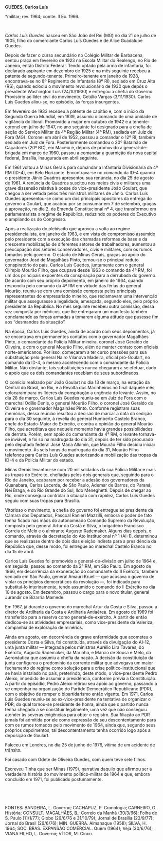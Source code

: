 **GUEDES, Carlos Luís**

\*militar; rev. 1964; comte. II Ex. 1966.

 

*Carlos Luís Guedes* nasceu em São João del Rei (MG) no dia 21 de julho
de 1905, filho do comerciante Carlos Luís Guedes e de Alice Guadalupe
Guedes.

Depois de fazer o curso secundário no Colégio Militar de Barbacena,
sentou praça em fevereiro de 1923 na Escola Militar do Realengo, no Rio
de Janeiro, então Distrito Federal. Tendo optado pela arma de
infantaria, foi declarado aspirante em dezembro de 1925 e no mês
seguinte recebeu a patente de segundo-tenente. Primeiro-tenente em
janeiro de 1928, encontrava-se no 8º Regimento de Infantaria (8º RI),
sediado em Cruz Alta (RS), quando eclodiu o movimento revolucionário de
1930 que depôs o presidente Washington Luís (24/10/1930) e entregou a
chefia do Governo Provisório ao líder civil do movimento, Getúlio Vargas
(3/11/1930). Carlos Luís Guedes aliou-se, no episódio, às forças
insurgentes.

Em fevereiro de 1933 recebeu a patente de capitão e, com o início da
Segunda Guerra Mundial, em 1939, assumiu o comando de uma unidade de
vigilância do litoral. Promovido a major em outubro de 1942 e a
tenente-coronel em julho de 1947, no ano seguinte foi designado para a
chefia de seção do Serviço Militar da 4ª Região Militar (4ª RM), sediada
em Juiz de Fora (MG). Coronel em abril de 1952, passou a comandar o 12º
RI, também sediado em Juiz de Fora. Posteriormente comandou o 20º
Batalhão de Caçadores (20º BC), em Maceió e, depois de promovido a
general-de-brigada em março de 1960, passou a comandar a guarnição da
nova capital federal, Brasília, inaugurada em abril seguinte.

Em 1961 voltou a Minas Gerais para comandar a Infantaria Divisionária da
4ª RM (ID-4), em Belo Horizonte. Encontrava-se no comando da ID-4 quando
o presidente Jânio Quadros apresentou sua renúncia, no dia 25 de agosto
de 1961. A renúncia de Quadros suscitou nos meios civis e militares uma
grave dissensão relativa à posse do vice-presidente João Goulart, que
chegou a ser vetada pelos três ministros militares de Jânio. Carlos Luís
Guedes apresentou-se como um dos principais opositores da entrega do
governo a Goulart, que acabou por se consumar em 7 de setembro, graças à
aprovação, no dia 2, da Emenda Constitucional nº 4, que transformou em
parlamentarista o regime de República, reduzindo os poderes do Executivo
e ampliando os do Congresso.

Após a realização do plebiscito que aprovou a volta ao regime
presidencialista, em janeiro de 1963, e em vista do compromisso assumido
pelo presidente com a execução das chamadas reformas de base e da
crescente mobilização de diferentes setores de trabalhadores, aumentou a
preocupação dos setores conservadores, civis e militares, com os rumos
tomados pelo governo. O estado de Minas Gerais, graças ao apoio do
governador José de Magalhães Pinto, tornou-se o principal reduto
conspiratório do país. Carlos Luís Guedes, juntamente com o general
Olímpio Mourão Filho, que ocupava desde 1963 o comando da 4ª RM, foi um
dos principais expoentes da conspiração para a derrubada do governo. De
acordo com seu próprio depoimento, em janeiro de 1964, quando respondia
pelo comando da 4ª RM em virtude das férias do general Mourão, reuniu-se
com uma comissão composta pelos principais representantes do
empresariado mineiro, que reclamavam uma intervenção militar que
assegurasse a legalidade, ameaçada, segundo eles, pelo próprio
presidente da República. No mês seguinte recebeu outra comissão, dessa
vez composta por médicos, que lhe entregaram um manifesto também
conclamando as forças armadas a tomarem alguma atitude que pusesse fim
aos “desmandos da situação”.

Na época, Carlos Luís Guedes, ainda de acordo com seus depoimentos, já
se encontrava em permanentes contatos com o governador Magalhães Pinto,
o comandante da Polícia Militar mineira, coronel José Geraldo de
Oliveira, e com o general Mourão Filho, além de manter contato com
oficiais norte-americanos. Por isso, começaram a ter curso pressões para
sua substituição pelo general Nairo Vilanova Madeira, oficial
pró-Goulart, no comando da ID-4, o mesmo acontecendo com o comandante da
Polícia Militar. Não obstante, tais substituições nunca chegaram a se
efetuar, dado o apoio que os dois comandantes recebiam de seus
subordinados.

O comício realizado por João Goulart no dia 13 de março, na estação da
Central do Brasil, no Rio, e a Revolta dos Marinheiros no final daquele
mês, colocaram para os líderes da conspiração a urgência do levante.
Assim, no dia 28 de março, Carlos Luís Guedes reuniu-se em Juiz de Fora
com o marechal Odílio Denis, o general Mourão Filho, o coronel José
Geraldo de Oliveira e o governador Magalhães Pinto. Conforme registram
suas memórias, dessa reunião resultou a decisão de marcar a data da
sedição para o dia 30 seguinte, à revelia do general Humberto Castelo
Branco, chefe do Estado-Maior do Exército, e contra a opinião do general
Mourão Filho, que acreditava que naquele momento havia grandes
possibilidades de derrota. Porém, sem apoio do comandante da 4ª RM, o
levante tornava-se inviável, e foi só na madrugada do dia 31, depois de
ter sido procurado pelo deputado federal José Maria Alkimin, que Mourão
Filho decidiu iniciar o movimento. Às seis horas da madrugada do dia 31,
Mourão Filho telefonou para Carlos Luís Guedes autorizando a mobilização
das tropas da ID-4 e da Polícia Militar do estado.

Minas Gerais levantou-se com 20 mil soldados da sua Polícia Militar e
mais as tropas do Exército, chefiadas pelos dois generais que, seguindo
para o Rio de Janeiro, acabaram por receber a adesão dos governadores da
Guanabara, Carlos Lacerda, de São Paulo, Ademar de Barros, do Paraná,
Nei Braga, e do Rio Grande do Sul, Ildo Meneghetti. Depois de chegar ao
Rio, onde conseguiu controlar a situação com rapidez, Carlos Luís Guedes
seguiu com suas tropas para Brasília.

Vitorioso o movimento, a chefia do governo foi entregue ao presidente da
Câmara dos Deputados, Pascoal Ranieri Mazzilli, embora o poder de fato
tenha ficado nas mãos do autonomeado Comando Supremo da Revolução,
composto pelo general Artur da Costa e Silva, o brigadeiro Francisco
Correia de Melo e o almirante Augusto Rademaker. Alguns dias depois, o
comando, através da decretação do Ato Institucional nº 1 (AI-1),
determinou que se realizasse dentro de dois dias eleição indireta para a
presidência da República que, desse modo, foi entregue ao marechal
Castelo Branco no dia 15 de abril.

Carlos Luís Guedes foi promovido a general-de-divisão em julho de 1964
e, em seguida, passou ao comando da 2ª RM, em São Paulo. Em agosto de
1966, em decorrência da exoneração do comandante do II Exército, também
sediado em São Paulo, general Amauri Kruel — que acusava o governo de
violar os princípios democráticos da revolução —, foi indicado para
substituí-lo interinamente, tendo assumido o comando do II Exército no
dia 10 de agosto. Em dezembro, passou o cargo para o novo titular,
general Jurandir de Bizarria Mamede.

Em 1967, já durante o governo do marechal Artur da Costa e Silva, passou
a diretor de Artilharia da Costa e Artilharia Antiaérea. Em agosto de
1969 foi transferido para a reserva como general-de-exército. A partir
de então dedicou-se às atividades empresariais, como vice-presidente da
Valeriza, companhia de exploração de minérios.

Ainda em agosto, em decorrência de grave enfermidade que acometeu o
presidente Costa e Silva, foi constituída, através da divulgação do
AI-12, uma junta militar — integrada pelos ministros Aurélio Lira
Tavares, do Exército, Augusto Rademaker, da Marinha, e Márcio de Sousa e
Melo, da Aeronáutica que assumiu a chefia da nação. A decisão da
constituição da junta configurou o predomínio da corrente militar que
advogava um maior fechamento do regime como solução para a crise
político-institucional que se havia instalado no país, preterindo, deste
modo, o vice-presidente Pedro Aleixo, impedido de assumir a presidência,
conforme previa a Constituição. A partir do episódio, Pedro Aleixo
retirou seu apoio ao governo, passando a se empenhar na organização do
Partido Democrático Republicano (PDR), com o objetivo de romper o
bipartidarismo então vigente. Em 1971, Carlos Luís Guedes reuniu-se ao
ex-vice-presidente na tentativa de organizar o PDR, do qual tornou-se
presidente de honra, ainda que o partido nunca tenha chegado a se
constituir legalmente, uma vez que não conseguiu atender às severas
exigências para obter o registro. Sua filiação ao PDR jamais foi
admitida por ele como expressão de seu descontentamento para com os
rumos tomados pelo movimento de 1964, ainda que, segundo seus próprios
depoimentos, tal descontentamento tenha ocorrido logo após a deposição
de Goulart.

Faleceu em Londres, no dia 25 de junho de 1976, vítima de um acidente de
trânsito.

Foi casado com Odete de Oliveira Guedes, com quem teve sete filhos.

Escreveu Tinha que ser Minas (1979), narrativa daquilo que afirmou ser a
verdadeira história do movimento político-militar de 1964 e que, embora
concluído em 1971, foi publicado postumamente.

 

 

FONTES: BANDEIRA, L. Governo; CACHAPUZ, P. Cronologia; CARNEIRO, G.
História; CONSULT. MAGALHÃES, B.; Correio da Manhã (30/3/66); Folha de
S. Paulo (11/1/77); Globo (26/6/76 e 31/10/79); Jornal de Brasília
(23/9/77); Jornal do Brasil (26/6/76); MIN. GUERRA. Almanaque (1958);
SILVA, H. 1964; SOC. BRAS. EXPANSÃO COMERCIAL. Quem (1964); Veja
(30/6/76); VIANA FILHO, L. Governo; VÍTOR, M. Cinco.

 
